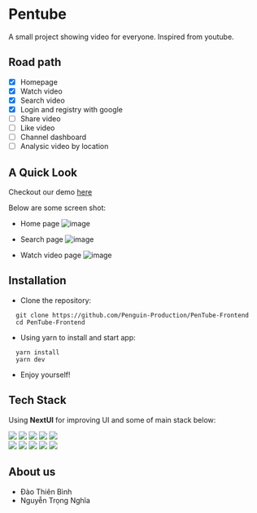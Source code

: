 # Pentube
A small project showing video for everyone. Inspired from youtube.

## Road path

- [x] Homepage
- [x] Watch video
- [x] Search video
- [x] Login and registry with google
- [ ] Share video 
- [ ] Like video
- [ ] Channel dashboard
- [ ] Analysic video by location

## A Quick Look 
Checkout our demo [here](https://pen-tube-frontend.vercel.app/)

Below are some screen shot:
- Home page
![image](https://user-images.githubusercontent.com/22288298/221617751-871db5cb-371d-4233-9a07-1d9b43a0c7f0.png)

- Search page
![image](https://user-images.githubusercontent.com/22288298/221617161-77a58eac-e97c-4b11-8352-fdc69b87b2d7.png)

- Watch video page
![image](https://user-images.githubusercontent.com/22288298/221617307-a2ac8cec-5791-4ee0-afdd-5b8a3b88bdfb.png)

## Installation
- Clone the repository:
```
  git clone https://github.com/Penguin-Production/PenTube-Frontend
  cd PenTube-Frontend
```
- Using yarn to install and start app:
```
  yarn install
  yarn dev
```
- Enjoy yourself!
## Tech Stack
Using **NextUI** for improving UI and some of main stack below:
<div>
  <img src="https://img.shields.io/badge/React-20232A?style=for-the-badge&logo=react&logoColor=61DAFB" />
  <img src="https://img.shields.io/badge/TypeScript-007ACC?style=for-the-badge&logo=typescript&logoColor=white" />
  <img src="https://img.shields.io/badge/Babel-F9DC3E?style=for-the-badge&logo=babel&logoColor=white" />
  <img src="https://img.shields.io/badge/Vite-B73BFE?style=for-the-badge&logo=vite&logoColor=FFD62E" />
  <img src="https://img.shields.io/badge/JWT-000000?style=for-the-badge&logo=JSON%20web%20tokens&logoColor=white" />
</div>
<div>
  <img src="https://img.shields.io/badge/Yarn-2C8EBB?style=for-the-badge&logo=yarn&logoColor=white" />
  <img src="https://img.shields.io/badge/React_Router-CA4245?style=for-the-badge&logo=react-router&logoColor=white" />
  <img src="https://img.shields.io/badge/eslint-3A33D1?style=for-the-badge&logo=eslint&logoColor=white" />
  <img src="https://img.shields.io/badge/prettier-1A2C34?style=for-the-badge&logo=prettier&logoColor=F7BA3E" />
  <img src="https://img.shields.io/badge/Vercel-000000?style=for-the-badge&logo=vercel&logoColor=white" />  
</div>

## About us
  - Đào Thiên Bình
  - Nguyễn Trọng Nghĩa
